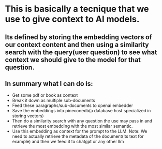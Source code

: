 # This is basically a tecnique that we use to give context to AI models. 

## Its defined by storing the embedding vectors of our context content and then using a similarity search with the query(user question) to see what context we should give to the model for that question.

## In summary what I can do is:

- Get some pdf or book as context
- Break it down as multiple sub-documents
- Feed these paragraphs/sub-documents to openai embedder
- Save the embeddings into pineconedb(a database host specialized in storing vectors)
- Then do a similarity search with any question the use may pass in and retrieve the most embedding with the most similar semantic.
- Use this embedding as context for the prompt to the LLM.
Note: We need to actually retrieve the metadata of the document(its text for example) and then we feed it to chatgpt or any other llm
